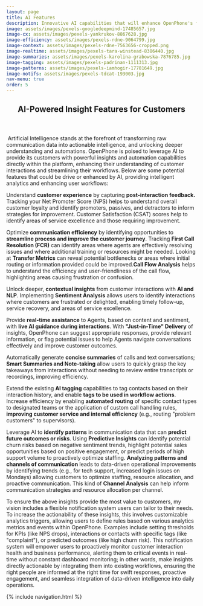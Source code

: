 ```yaml
---
layout: page
title: AI Features
description: Innovative AI capabilities that will enhance OpenPhone's functionality and user experience.
image: assets/images/pexels-googledeepmind-17485657.jpg
image-cx: assets/images/pexels-yankrukov-8867628.jpg
image-efficiency: assets/images/pexels-rdne-9064799.jpg
image-context: assets/images/pexels-rdne-7563656-cropped.png
image-realtime: assets/images/pexels-tara-winstead-8386440.jpg
image-summaries: assets/images/pexels-karolina-grabowska-7876785.jpg
image-tagging: assets/images/pexels-padrinan-1111313.jpg
image-patterns: assets/images/pexels-iamhogir-17781649.jpg
image-notifs: assets/images/pexels-tdcat-193003.jpg
nav-menu: true
order: 5
---
```


<!-- Main -->
<div id="main" class="alt">

<!-- One -->
<section id="one">
	<div class="inner">
		<header class="major">
			<h1>AI-Powered Insight Features for Customers</h1>
		</header>

<!-- Content -->
<div>
<p><span class="image left rounded"><img src="{{ page.image | relative_url }}" alt="" /></span>
  Artificial Intelligence stands at the forefront of transforming raw communication data into actionable intelligence, and unlocking deeper understanding and automations. OpenPhone is poised to leverage AI to provide its customers with powerful insights and automation capabilities directly within the platform, enhancing their understanding of customer interactions and streamlining their workflows. Below are some potential features that could be drive or enhanced by AI, providing intelligent analytics and enhancing user workflows:
</p>
</div>

<div>
<p><span class="image right rounded"><img src="{{ page.image-cx | relative_url }}" alt="" /></span>Understand <strong>customer experience</strong> by capturing <strong>post-interaction feedback.</strong> Tracking your Net Promoter Score (NPS) helps to understand overall customer loyalty and identify promoters, passives, and detractors to inform strategies for improvement. Customer Satisfaction (CSAT) scores help to identify areas of service excellence and those requiring improvement.</p>
</div>

<div>
<p><span class="image left rounded"><img src="{{ page.image-efficiency | relative_url }}" alt="" /></span>Optimize <strong>communication efficiency</strong> by identifying opportunities to <strong>streamline process and improve the customer journey</strong>. Tracking <strong>First Call Resolution (FCR)</strong> can identify areas where agents are effectively resolving issues and where additional training or resources might be needed. Looking at <strong>Transfer Metrics</strong> can reveal potential bottlenecks or areas where initial routing or information provided could be improved.<strong>Call Flow Analysis</strong> helps to understand the efficiency and user-friendliness of the call flow, highlighting areas causing frustration or confusion.</p>
</div>

<div>
<p><span class="image right rounded"><img src="{{ page.image-context | relative_url }}" alt="" /></span>Unlock deeper, <strong>contextual insights</strong> from customer interactions with <strong>AI and NLP</strong>. Implementing <strong>Sentiment Analysis</strong> allows users to identify interactions where customers are frustrated or delighted, enabling timely follow-up, service recovery, and areas of service excellence.</p>
</div>

<div>
<p><!--<span class="image left rounded"><img src="{{ page.image-realtime | relative_url }}" alt="" /></span>-->Provide <strong>real-time assistance</strong> to Agents, based on content and sentiment, with <strong>live AI guidance during interactions</strong>. With <strong>"Just-in-Time" Delivery</strong> of insights, OpenPhone can suggest appropriate responses, provide relevant information, or flag potential issues to help Agents navigate conversations effectively and improve customer outcomes.</p>
</div>

<div>
<p><!--<span class="image right rounded"><img src="{{ page.image-summaries | relative_url }}" alt="" /></span>-->Automatically generate <strong>concise summaries</strong> of calls and text conversations; <strong>Smart Summaries and Note-taking</strong> allow users to quickly grasp the key takeaways from interactions without needing to review entire transcripts or recordings, improving efficiency.</p>
</div>

<div>
<p><span class="image left rounded"><img src="{{ page.image-tagging | relative_url }}" alt="" /></span>Extend the existing <strong>AI tagging</strong> capabilities to tag contacts based on their interaction history, and enable <strong>tags to be used in workflow actions</strong>. Increase efficiency by enabling <strong>automated routing</strong> of specific contact types to designated teams or the application of custom call handling rules, <strong>improving customer service and internal efficiency</strong> (e.g., routing "problem customers" to supervisors).</p>
</div>

<div>
<p><span class="image right rounded"><img src="{{ page.image-patterns | relative_url }}" alt="" /></span>Leverage AI to <strong>identify patterns</strong> in communication data that can <strong>predict future outcomes or risks</strong>. Using <strong>Predictive Insights</strong> can identify potential churn risks based on negative sentiment trends, highlight potential sales opportunities based on positive engagement, or predict periods of high support volume to proactively optimize staffing. <strong>Analyzing patterns and channels of communication</strong> leads to data-driven operational improvements by identifying trends (e.g., for tech support, increased login issues on Mondays) allowing customers to optimize staffing, resource allocation, and proactive communication. This kind of <strong>Channel Analysis</strong> can help inform communication strategies and resource allocation per channel.</p>
</div>

<div>
<p><span class="image left rounded"><img src="{{ page.image-notifs | relative_url }}" alt="" /></span>To ensure the above insights provide the most value to customers, my vision includes a flexible notification system users can tailor to their needs. To increase the actionability of these insights, this involves customizable analytics triggers, allowing users to define rules based on various analytics metrics and events within OpenPhone. Examples include setting thresholds for KPIs (like NPS drops), interactions or contacts with specific tags (like "complaint"), or predicted outcomes (like high churn risk). This notification system will empower users to proactively monitor customer interaction health and business performance, alerting them to critical events in real-time without constant dashboard monitoring; in other words, make insights directly actionable by integrating them into existing workflows, ensuring the right people are informed at the right time for swift responses, proactive engagement, and seamless integration of data-driven intelligence into daily operations.</p>
</div>

{% include navigation.html %}